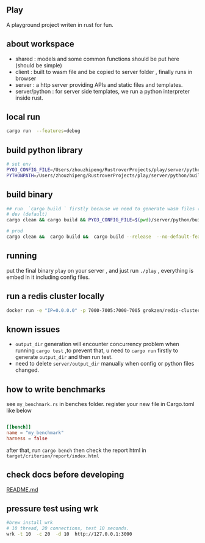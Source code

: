 ## Play
A playground project writen in rust for fun.


## about workspace
* shared :  models and some common functions should be put here (should be simple)
* client : built to wasm file and be copied to server folder , finally runs in browser
* server : a http server providing APIs and static files and templates.
* server/python : for server side templates, we run a python interpreter inside rust.

## local run
```bash
cargo run  --features=debug
```

## build python library
```bash
# set env
PYO3_CONFIG_FILE=/Users/zhouzhipeng/RustroverProjects/play/server/python/build/pyo3-build-config-file.txt
PYTHONPATH=/Users/zhouzhipeng/RustroverProjects/play/server/python/build/stdlib
```


## build binary
```bash
## run  `cargo build ` firstly because we need to generate wasm files (which will cause deadlock in --release mode)
# dev (default)
cargo clean && cargo build && PYO3_CONFIG_FILE=$(pwd)/server/python/build/pyo3-build-config-file.txt   cargo build --release

# prod
cargo clean &&  cargo build &&  cargo build --release  --no-default-features --features=prod
```

## running
put the final binary `play` on your server , and just run `./play` , everything is embed in it including config files.


## run a redis cluster locally
```bash
docker run -e "IP=0.0.0.0" -p 7000-7005:7000-7005 grokzen/redis-cluster:latest
```

## known issues
* `output_dir` generation will encounter concurrency problem when running `cargo test`
 ,to prevent that, u need to `cargo run` firstly to generate `output_dir`  and then run test.
* need to delete `server/output_dir` manually when config or python files changed.


## how to write  benchmarks
see `my_benchmark.rs` in benches folder. register your new file in Cargo.toml like below

```toml

[[bench]]
name = "my_benchmark"
harness = false
```

after that, run `cargo bench` then check the report html in `target/criterion/report/index.html`

## check docs before developing
[README.md](server/doc/README.md)


## pressure test using wrk
```bash
#brew install wrk 
# 10 thread, 20 connections, test 10 seconds.
wrk -t 10  -c 20  -d 10  http://127.0.0.1:3000
```